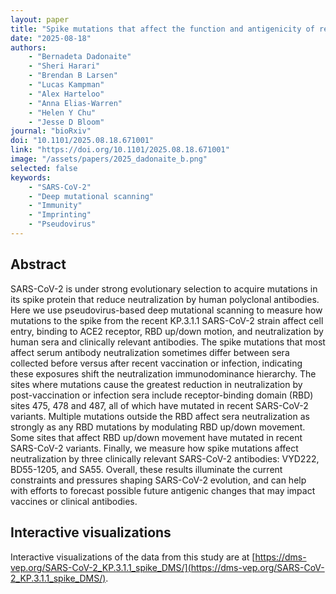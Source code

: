```yaml
---
layout: paper
title: "Spike mutations that affect the function and antigenicity of recent KP.3.1.1-like SARS-CoV-2 variants"
date: "2025-08-18"
authors: 
    - "Bernadeta Dadonaite"
    - "Sheri Harari"
    - "Brendan B Larsen"
    - "Lucas Kampman"
    - "Alex Harteloo"
    - "Anna Elias-Warren"
    - "Helen Y Chu"
    - "Jesse D Bloom"
journal: "bioRxiv"
doi: "10.1101/2025.08.18.671001"
link: "https://doi.org/10.1101/2025.08.18.671001"
image: "/assets/papers/2025_dadonaite_b.png"
selected: false
keywords:
    - "SARS-CoV-2"
    - "Deep mutational scanning"
    - "Immunity"
    - "Imprinting"
    - "Pseudovirus"
---
```


## Abstract

SARS-CoV-2 is under strong evolutionary selection to acquire mutations in its spike protein that reduce neutralization by human polyclonal antibodies. Here we use pseudovirus-based deep mutational scanning to measure how mutations to the spike from the recent KP.3.1.1 SARS-CoV-2 strain affect cell entry, binding to ACE2 receptor, RBD up/down motion, and neutralization by human sera and clinically relevant antibodies. The spike mutations that most affect serum antibody neutralization sometimes differ between sera collected before versus after recent vaccination or infection, indicating these exposures shift the neutralization immunodominance hierarchy. The sites where mutations cause the greatest reduction in neutralization by post-vaccination or infection sera include receptor-binding domain (RBD) sites 475, 478 and 487, all of which have mutated in recent SARS-CoV-2 variants. Multiple mutations outside the RBD affect sera neutralization as strongly as any RBD mutations by modulating RBD up/down movement. Some sites that affect RBD up/down movement have mutated in recent SARS-CoV-2 variants. Finally, we measure how spike mutations affect neutralization by three clinically relevant SARS-CoV-2 antibodies: VYD222, BD55-1205, and SA55. Overall, these results illuminate the current constraints and pressures shaping SARS-CoV-2 evolution, and can help with efforts to forecast possible future antigenic changes that may impact vaccines or clinical antibodies.

## Interactive visualizations
Interactive visualizations of the data from this study are at [https://dms-vep.org/SARS-CoV-2_KP.3.1.1_spike_DMS/](https://dms-vep.org/SARS-CoV-2_KP.3.1.1_spike_DMS/).
